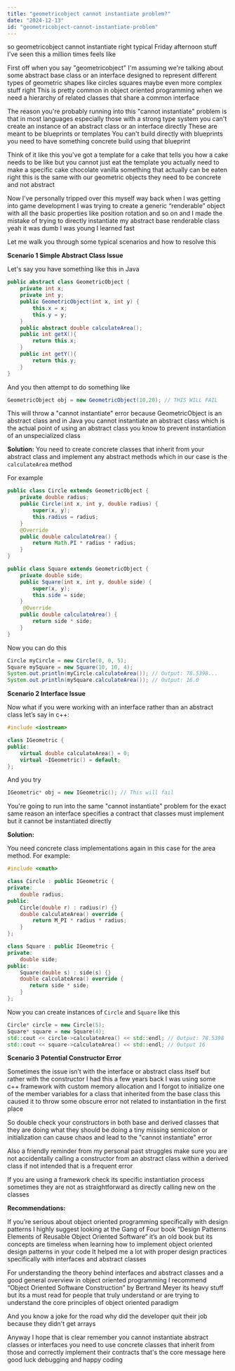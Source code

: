 ```yaml
---
title: "geometricobject cannot instantiate problem?"
date: "2024-12-13"
id: "geometricobject-cannot-instantiate-problem"
---
```


so geometricobject cannot instantiate right typical Friday afternoon stuff I've seen this a million times feels like

First off when you say "geometricobject" I'm assuming we're talking about some abstract base class or an interface designed to represent different types of geometric shapes like circles squares maybe even more complex stuff right This is pretty common in object oriented programming when we need a hierarchy of related classes that share a common interface

The reason you're probably running into this "cannot instantiate" problem is that in most languages especially those with a strong type system you can't create an instance of an abstract class or an interface directly These are meant to be blueprints or templates You can't build directly with blueprints you need to have something concrete build using that blueprint

Think of it like this you've got a template for a cake that tells you how a cake needs to be like but you cannot just eat the template you actually need to make a specific cake chocolate vanilla something that actually can be eaten right this is the same with our geometric objects they need to be concrete and not abstract

Now I've personally tripped over this myself way back when I was getting into game development I was trying to create a generic “renderable” object with all the basic properties like position rotation and so on and I made the mistake of trying to directly instantiate my abstract base renderable class yeah it was dumb I was young I learned fast

Let me walk you through some typical scenarios and how to resolve this

**Scenario 1 Simple Abstract Class Issue**

Let's say you have something like this in Java

```java
public abstract class GeometricObject {
    private int x;
    private int y;
    public GeometricObject(int x, int y) {
        this.x = x;
        this.y = y;
    }
    public abstract double calculateArea();
    public int getX(){
        return this.x;
    }
    public int getY(){
        return this.y;
    }
}
```

And you then attempt to do something like

```java
GeometricObject obj = new GeometricObject(10,20); // THIS WILL FAIL
```

This will throw a "cannot instantiate" error because GeometricObject is an abstract class and in Java you cannot instantiate an abstract class which is the actual point of using an abstract class you know to prevent instantiation of an unspecialized class

**Solution:** You need to create concrete classes that inherit from your abstract class and implement any abstract methods which in our case is the `calculateArea` method

For example

```java
public class Circle extends GeometricObject {
    private double radius;
    public Circle(int x, int y, double radius) {
        super(x, y);
        this.radius = radius;
    }
    @Override
    public double calculateArea() {
        return Math.PI * radius * radius;
    }
}

public class Square extends GeometricObject {
    private double side;
    public Square(int x, int y, double side) {
        super(x, y);
        this.side = side;
    }
     @Override
    public double calculateArea() {
        return side * side;
    }
}
```
Now you can do this
```java
Circle myCircle = new Circle(0, 0, 5);
Square mySquare = new Square(10, 10, 4);
System.out.println(myCircle.calculateArea()); // Output: 78.5398...
System.out.println(mySquare.calculateArea()); // Output: 16.0
```

**Scenario 2 Interface Issue**

Now what if you were working with an interface rather than an abstract class let’s say in c++:

```c++
#include <iostream>

class IGeometric {
public:
    virtual double calculateArea() = 0;
    virtual ~IGeometric() = default;
};
```

And you try
```c++
IGeometric* obj = new IGeometric(); // This will fail
```

You're going to run into the same "cannot instantiate" problem for the exact same reason an interface specifies a contract that classes must implement but it cannot be instantiated directly

**Solution:**

You need concrete class implementations again in this case for the area method. For example:
```c++
#include <cmath>

class Circle : public IGeometric {
private:
    double radius;
public:
    Circle(double r) : radius(r) {}
    double calculateArea() override {
        return M_PI * radius * radius;
    }
};

class Square : public IGeometric {
private:
    double side;
public:
    Square(double s) : side(s) {}
    double calculateArea() override {
       return side * side;
    }
};
```

Now you can create instances of `Circle` and `Square` like this
```c++
Circle* circle = new Circle(5);
Square* square = new Square(4);
std::cout << circle->calculateArea() << std::endl; // Output: 78.5398
std::cout << square->calculateArea() << std::endl; // Output 16
```
**Scenario 3 Potential Constructor Error**

Sometimes the issue isn’t with the interface or abstract class itself but rather with the constructor I had this a few years back I was using some c++ framework with custom memory allocation and I forgot to initialize one of the member variables for a class that inherited from the base class this caused it to throw some obscure error not related to instantiation in the first place

So double check your constructors in both base and derived classes that they are doing what they should be doing a tiny missing semicolon or initialization can cause chaos and lead to the "cannot instantiate" error

Also a friendly reminder from my personal past struggles make sure you are not accidentally calling a constructor from an abstract class within a derived class if not intended that is a frequent error

If you are using a framework check its specific instantiation process sometimes they are not as straightforward as directly calling new on the classes

**Recommendations:**

If you’re serious about object oriented programming specifically with design patterns I highly suggest looking at the Gang of Four book “Design Patterns Elements of Reusable Object Oriented Software” it’s an old book but its concepts are timeless when learning how to implement object oriented design patterns in your code It helped me a lot with proper design practices specifically with interfaces and abstract classes

For understanding the theory behind interfaces and abstract classes and a good general overview in object oriented programming I recommend “Object Oriented Software Construction” by Bertrand Meyer its heavy stuff but its a must read for people that truly understand or are trying to understand the core principles of object oriented paradigm

And you know a joke for the road why did the developer quit their job because they didn't get arrays

Anyway I hope that is clear remember you cannot instantiate abstract classes or interfaces you need to use concrete classes that inherit from those and correctly implement their contracts that's the core message here good luck debugging and happy coding

